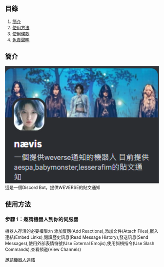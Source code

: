 ## 目錄
1. [簡介](#功能)
2. [使用方法](#使用方法)
3. [使用條款](#使用條款)
4. [免責聲明](#免責聲明)

## 簡介
<div align="center">
    <img src="https://raw.githubusercontent.com/craz1gre0/weverse-notify-bot/refs/heads/main/bot.PNG?token=GHSAT0AAAAAAC4LS6DMKFVZQBSPYRN6HLK4Z3KY4UQ" alt="Bot 示意圖" width="600">
</div>
這是一個Discord Bot，提供WEVERSE的貼文通知


## 使用方法

### 步驟 1：邀請機器人到你的伺服器

機器人存活的必要權限:\n
添加反應(Add Reactions),添加文件(Attach Files),嵌入連結(Embed Links),閱讀歷史訊息(Read Message History),發送訊息(Send Messages),使用外部表情符號(Use External Emojis),使用斜槓指令(Use Slash Commands),查看頻道(View Channels)

[邀請機器人連結](https://discord.com/oauth2/authorize?client_id=1314971413769359370&permissions=2147863616&integration_type=0&scope=bot)
